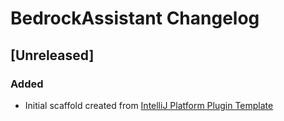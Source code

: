 <!-- Keep a Changelog guide -> https://keepachangelog.com -->

# BedrockAssistant Changelog

## [Unreleased]
### Added
- Initial scaffold created from [IntelliJ Platform Plugin Template](https://github.com/JetBrains/intellij-platform-plugin-template)
